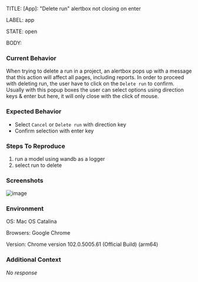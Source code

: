 TITLE:
[App]: "Delete run" alertbox not closing on enter 

LABEL:
app

STATE:
open

BODY:
### Current Behavior

When trying to delete a run in a project, an alertbox pops up with a message that this action will affect all pages, including reports. In order to proceed with deleting run, the user have to click on the `Delete run` to confirm. Usually with this popup boxes the user can select options using direction keys & enter but here, it will only close with the click of mouse. 

### Expected Behavior

* Select `Cancel` or `Delete run` with direction key
* Confirm selection with enter key

### Steps To Reproduce

1. run a model using wandb as a logger
2. select run to delete

### Screenshots

![image](https://user-images.githubusercontent.com/63901494/172760204-1da01758-1218-40eb-a20e-b04d40d73b70.png)

### Environment

OS: Mac OS Catalina

Browsers: Google Chrome

Version: Chrome version 102.0.5005.61 (Official Build) (arm64)


### Additional Context

_No response_

